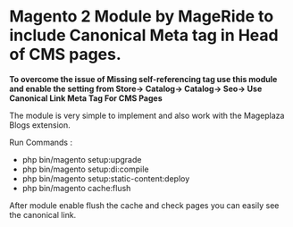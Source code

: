 # Magento 2 Module by MageRide to include Canonical Meta tag in Head of CMS pages.

**To overcome the issue of Missing self-referencing tag use this module and enable the setting from Store-> Catalog-> Catalog-> Seo-> Use Canonical Link Meta Tag For CMS Pages**

The module is very simple to implement and also work with the Mageplaza Blogs extension.

Run Commands :
<ul> 
<li>php bin/magento setup:upgrade</li>
<li>php bin/magento setup:di:compile</li>
<li>php bin/magento setup:static-content:deploy</li>
<li>php bin/magento cache:flush</li>
</ul> 

After module enable flush the cache and check pages you can easily see the canonical link.

